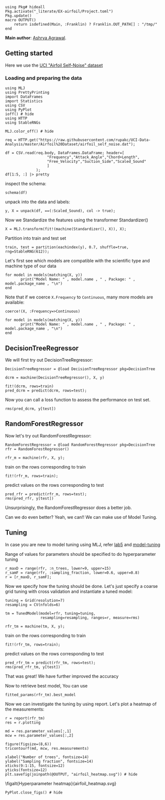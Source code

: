 <!--This file was generated, do not modify it.-->
```julia:ex1
using Pkg# hideall
Pkg.activate("_literate/EX-airfoil/Project.toml")
Pkg.update()
macro OUTPUT()
    return isdefined(Main, :Franklin) ? Franklin.OUT_PATH[] : "/tmp/"
end
```

**Main author**: [Ashrya Agrawal](https://github.com/ashryaagr).

## Getting started
Here we use the [UCI "Airfoil Self-Noise" dataset](http://archive.ics.uci.edu/ml/datasets/Airfoil+Self-Noise)
### Loading and  preparing the data

```julia:ex2
using MLJ
using PrettyPrinting
import DataFrames
import Statistics
using CSV
using PyPlot
ioff() # hide
using HTTP
using StableRNGs

MLJ.color_off() # hide

req = HTTP.get("https://raw.githubusercontent.com/rupakc/UCI-Data-Analysis/master/Airfoil%20Dataset/airfoil_self_noise.dat");

df = CSV.read(req.body, DataFrames.DataFrame; header=[
                   "Frequency","Attack_Angle","Chord+Length",
                   "Free_Velocity","Suction_Side","Scaled_Sound"
                   ]
              );
df[1:5, :] |> pretty
```

inspect the schema:

```julia:ex3
schema(df)
```

unpack into the data and labels:

```julia:ex4
y, X = unpack(df, ==(:Scaled_Sound), col -> true);
```

Now we Standardize the features using the transformer Standardizer()

```julia:ex5
X = MLJ.transform(fit!(machine(Standardizer(), X)), X);
```

Partition into train and test set

```julia:ex6
train, test = partition(eachindex(y), 0.7, shuffle=true, rng=StableRNG(612));
```

Let's first see which models are compatible with the scientific type and machine type of our data

```julia:ex7
for model in models(matching(X, y))
       print("Model Name: " , model.name , " , Package: " , model.package_name , "\n")
end
```

Note that if we coerce `X.Frequency` to `Continuous`, many more models are available:

```julia:ex8
coerce!(X, :Frequency=>Continuous)

for model in models(matching(X, y))
       print("Model Name: " , model.name , " , Package: " , model.package_name , "\n")
end
```

## DecisionTreeRegressor

We will first try out DecisionTreeRegressor:

```julia:ex9
DecisionTreeRegressor = @load DecisionTreeRegressor pkg=DecisionTree

dcrm = machine(DecisionTreeRegressor(), X, y)

fit!(dcrm, rows=train)
pred_dcrm = predict(dcrm, rows=test);
```

Now you can call a loss function to assess the performance on test set.

```julia:ex10
rms(pred_dcrm, y[test])
```

## RandomForestRegressor

Now let's try out RandomForestRegressor:

```julia:ex11
RandomForestRegressor = @load RandomForestRegressor pkg=DecisionTree
rfr = RandomForestRegressor()

rfr_m = machine(rfr, X, y);
```

train on the rows corresponding to train

```julia:ex12
fit!(rfr_m, rows=train);
```

predict values on the rows corresponding to test

```julia:ex13
pred_rfr = predict(rfr_m, rows=test);
rms(pred_rfr, y[test])
```

Unsurprisingly, the RandomForestRegressor does a better job.

Can we do even better? Yeah, we can!! We can make use of Model Tuning.

## Tuning

In case you are new to model tuning using MLJ, refer [lab5](https://alan-turing-institute.github.io/DataScienceTutorials.jl/isl/lab-5/) and [model-tuning](https://alan-turing-institute.github.io/DataScienceTutorials.jl/getting-started/model-tuning/)

Range of values for parameters should be specified to do hyperparameter tuning

```julia:ex14
r_maxD = range(rfr, :n_trees, lower=9, upper=15)
r_samF = range(rfr, :sampling_fraction, lower=0.6, upper=0.8)
r = [r_maxD, r_samF];
```

Now we specify how the tuning should be done. Let's just specify a coarse grid tuning with cross validation and instantiate a tuned model:

```julia:ex15
tuning = Grid(resolution=7)
resampling = CV(nfolds=6)

tm = TunedModel(model=rfr, tuning=tuning,
                resampling=resampling, ranges=r, measure=rms)

rfr_tm = machine(tm, X, y);
```

train on the rows corresponding to train

```julia:ex16
fit!(rfr_tm, rows=train);
```

predict values on the rows corresponding to test

```julia:ex17
pred_rfr_tm = predict(rfr_tm, rows=test);
rms(pred_rfr_tm, y[test])
```

That was great! We have further improved the accuracy

Now to retrieve best model, You can use

```julia:ex18
fitted_params(rfr_tm).best_model
```

Now we can investigate the tuning by using report.
Let's plot a heatmap of the measurements:

```julia:ex19
r = report(rfr_tm)
res = r.plotting

md = res.parameter_values[:,1]
mcw = res.parameter_values[:,2]

figure(figsize=(8,6))
tricontourf(md, mcw, res.measurements)

xlabel("Number of trees", fontsize=14)
ylabel("Sampling fraction", fontsize=14)
xticks(9:1:15, fontsize=12)
yticks(fontsize=12)
plt.savefig(joinpath(@OUTPUT, "airfoil_heatmap.svg")) # hide
```

\figalt{Hyperparameter heatmap}{airfoil_heatmap.svg}

```julia:ex20
PyPlot.close_figs() # hide
```

